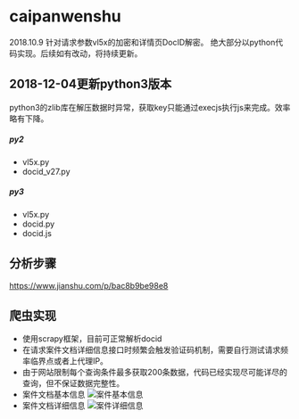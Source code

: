 # caipanwenshu
2018.10.9 针对请求参数vl5x的加密和详情页DocID解密。
绝大部分以python代码实现。后续如有改动，将持续更新。

## 2018-12-04更新python3版本
python3的zlib库在解压数据时异常，获取key只能通过execjs执行js来完成。效率略有下降。
##### py2
* vl5x.py
* docid_v27.py
##### py3
* vl5x.py
* docid.py
* docid.js

## 分析步骤
https://www.jianshu.com/p/bac8b9be98e8

## 爬虫实现
* 使用scrapy框架，目前可正常解析docid
* 在请求案件文档详细信息接口时频繁会触发验证码机制，需要自行测试请求频率临界点或者上代理IP。
* 由于网站限制每个查询条件最多获取200条数据，代码已经实现尽可能详尽的查询，但不保证数据完整性。
* 案件文档基本信息
![案件基本信息](QQ截图20181030103730.jpg)
* 案件文档详细信息
![案件详细信息](QQ截图20181030103742.jpg)
